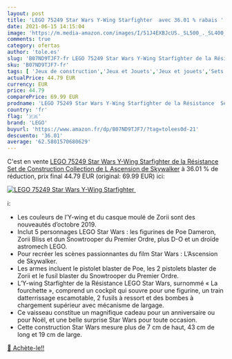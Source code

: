 ```yaml
---
layout: post
title: 'LEGO 75249 Star Wars Y-Wing Starfighter  avec 36.01 % rabais '
date: 2021-06-15 14:15:04
image: 'https://m.media-amazon.com/images/I/51J4EXBJcUS._SL500_._SL400_.jpg'
comments: true
category: ofertas
author: 'tole.es'
slug: 'B07ND9TJF7-fr LEGO 75249 Star Wars Y-Wing Starfighter de la Résistance...'
sku: 'B07ND9TJF7-fr'
tags: [ 'Jeux de construction','Jeux et Jouets','Jeux et jouets','Sets de jeux de construction','lego', ]
actualPrice: 44.79 EUR
currency: EUR
price: 44.79
comparePrice: 69.99 EUR
prodname: 'LEGO 75249 Star Wars Y-Wing Starfighter de la Résistance  Set de Construction  Collection de L Ascension de Skywalker'
country: 'fr'
flag: '🇫🇷'
brand: 'LEGO'
buyurl: 'https://www.amazon.fr/dp/B07ND9TJF7/?tag=tolees0d-21'
descuento: '36.01'
average: '62.5801570680629'
---
```


C'est en vente [LEGO 75249 Star Wars Y-Wing Starfighter de la Résistance  Set de Construction  Collection de L Ascension de Skywalker](https://www.amazon.fr/dp/B07ND9TJF7/?tag=tolees0d-21)  à  36.01 % de réduction, prix final  44.79 EUR (original: 69.99 EUR) ici:

[![LEGO 75249 Star Wars Y-Wing Starfighter ](https://m.media-amazon.com/images/I/51J4EXBJcUS._SL500_._SL400_.jpg)](https://www.amazon.fr/dp/B07ND9TJF7/?tag=tolees0d-21)

ℹ️:

- Les couleurs de l’Y-wing et du casque moulé de Zorii sont des nouveautés d’octobre 2019.
- Inclut 5 personnages LEGO Star Wars : les figurines de Poe Dameron, Zorii Bliss et dun Snowtrooper du Premier Ordre, plus D-O et un droïde astromech LEGO.
- Pour recréer les scènes passionnantes du film Star Wars : L’Ascension de Skywalker.
- Les armes incluent le pistolet blaster de Poe, les 2 pistolets blaster de Zorii et le fusil blaster du Snowtrooper du Premier Ordre.
- L’Y-wing Starfighter de la Résistance LEGO Star Wars, surnommé « La fourchette », comprend un cockpit qui souvre pour une figurine, un train datterrissage escamotable, 2 fusils à ressort et des bombes à chargement supérieur avec mécanisme de largage.
- Ce vaisseau constitue un magnifique cadeau pour un anniversaire ou pour Noël, et une belle surprise Star Wars pour toute occasion.
- Cette construction Star Wars mesure plus de 7 cm de haut, 43 cm de long et 19 cm de large.

[🛒 Achète-le!!](https://www.amazon.fr/dp/B07ND9TJF7/?tag=tolees0d-21)
